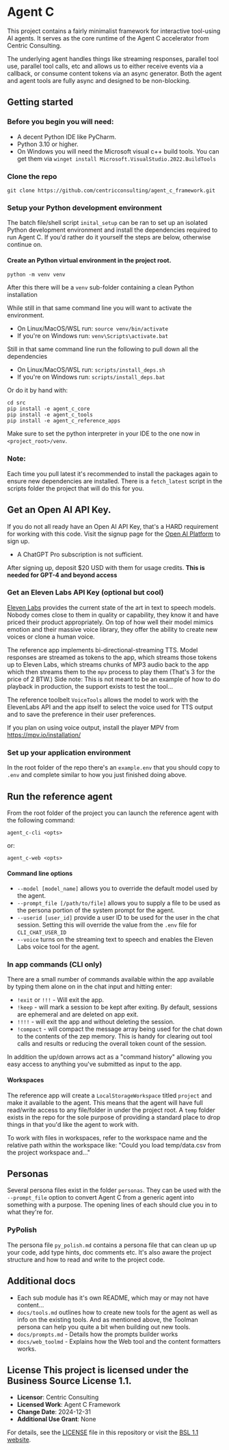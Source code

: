 # Agent C

This project contains a fairly minimalist framework for interactive tool-using AI agents.  It serves as the core runtime of the Agent C accelerator from Centric Consulting.  

The underlying agent handles things like streaming responses, parallel tool use, parallel tool calls, etc and allows us to either receive events via a callback, or consume content tokens via an async generator.  Both the agent and agent tools are fully async and designed to be non-blocking. 

## Getting started

### Before you begin you will need:

- A decent Python IDE like PyCharm.
- Python 3.10 or higher.
- On Windows you will need the Microsoft visual c++ build tools.  You can get them via `winget install Microsoft.VisualStudio.2022.BuildTools`

### Clone the repo

```shell
git clone https://github.com/centricconsulting/agent_c_framework.git
```

### Setup your Python development environment

The batch file/shell script `inital_setup` can be ran to set up an isolated Python development environment and install the dependencies required to run Agent C.  If you'd rather do it yourself the steps are below, otherwise continue on.

#### Create an Python virtual environment in the project root.

```shell
python -m venv venv
```

After this there will be a `venv` sub-folder containing a clean Python installation 

While still in that same command line you will want to activate the environment.  

- On Linux/MacOS/WSL run: `source venv/bin/activate`
- If you're on Windows run: `venv\Scripts\activate.bat`

Still in that same command line run the following to pull down all the dependencies
- On Linux/MacOS/WSL run: `scripts/install_deps.sh`
- If you're on Windows run: `scripts/install_deps.bat`

Or do it by hand with:

```shell
cd src
pip install -e agent_c_core
pip install -e agent_c_tools
pip install -e agent_c_reference_apps 
```

Make sure to set the python interpreter in your IDE to the one now in `<project_root>/venv`. 

### Note:
Each time you pull latest it's recommended to install the packages again to ensure new dependencies are installed.  There is a `fetch_latest` script in the scripts folder the project that will do this for you.

## Get an Open AI API Key.

If you do not all ready have an Open AI API Key, that's a HARD requirement for working with this code.  Visit the signup page for the [Open AI Platform](https://platform.openai.com/signup) to sign up. 

- A ChatGPT Pro subscription is not sufficient.

After signing up, deposit $20 USD with them for usage credits.  **This is needed for GPT-4 and beyond access**

### Get an Eleven Labs API Key (optional but cool)

[Eleven Labs](https://elevenlabs.io/) provides the current state of the art in text to speech models. Nobody comes close to them in quality or capability, they know it and have priced their product appropriately. On top of how well their model mimics emotion and their massive voice library, they offer the ability to create new voices or clone a human voice.

The reference app implements bi-directional-streaming TTS. Model responses are streamed as tokens to the app, which streams those tokens up to Eleven Labs, which streams chunks of MP3 audio back to the app which then streams them to the `mpv` process to play them (That's 3 for the price of 2 BTW.)  Side note: This is not meant to be an example of how to do playback in production, the support exists to test the tool...

The reference toolbelt `VoiceTools` allows the model to work with the ElevenLabs API and the app itself to select the voice used for TTS output and to save the preference in their user preferences.

If you plan on using voice output, install the player MPV from https://mpv.io/installation/ 

### Set up your application environment

In the root folder of the repo there's an `example.env` that you should copy to `.env` and complete similar to how you just finished doing above.

## Run the reference agent

From the root folder of the project you can launch the reference agent with the following command:

```shell
agent_c-cli <opts>
```

or:

```shell
agent_c-web <opts>
```

#### Command line options

- `--model [model_name]` allows you to override the default model used by the agent.
- `--prompt_file [/path/to/file]` allows you to supply a file to be used as the persona portion of the system prompt for the agent.
- `--userid [user_id]` provide a user ID to be used for the user in the chat session.  Setting this will override the value from the `.env` file for `CLI_CHAT_USER_ID`
- `--voice` turns on the streaming text to speech and enables the Eleven Labs voice tool for the agent.

### In app commands (CLI only)

There are a small number of commands available within the app available by typing them alone on in the chat input and hitting enter:

- `!exit` or `!!!` - Will exit the app.
- `!keep` - will mark a session to be kept after exiting. By default, sessions are ephemeral and are deleted on app exit.
- `!!!!` - will exit the app and without deleting the session.
- `!compact` - will compact the message array being used for the chat down to the contents of the zep memory.  This is handy for clearing out tool calls and results or reducing the overall token count of the session. 

In addition the up/down arrows act as a "command history" allowing you easy access to anything you've submitted as input to the app. 

#### Workspaces

The reference app will create a `LocalStorageWorkspace` titled `project` and make it available to the agent. This means that the agent will have full read/write access to any file/folder in under the project root. A `temp` folder exists in the repo for the sole purpose of providing a standard place to drop things in that you'd like the agent to work with.

To work with files in workspaces, refer to the workspace name and the relative path within the workspace like:  "Could you load temp/data.csv from the project workspace and..."

## Personas

Several persona files exist in the folder `personas`.  They can be used with the `--prompt_file` option to convert Agent C from a generic agent into something with a purpose.  The opening lines of each should clue you in to what they're for. 



### PyPolish

The persona file `py_polish.md` contains a persona file that can clean up up your code, add type hints, doc comments etc.  It's also aware the project structure and how to read and write to the project code.

## Additional docs

- Each sub module has it's own README, which may or may not have content...
- `docs/tools.md` outlines how to create new tools for the agent as well as info on the existing tools.  And as mentioned above, the Toolman persona can help you quite a bit when building out new tools.
- `docs/prompts.md` - Details how the prompts builder works
- `docs/web_toolmd` - Explains how the Web tool and the content formatters works.

## License This project is licensed under the Business Source License 1.1. 
- **Licensor**: Centric Consulting
- **Licensed Work**: Agent C Framework
- **Change Date**: 2024-12-31
- **Additional Use Grant**: None

For details, see the [LICENSE](./LICENSE) file in this repository or visit the [BSL 1.1 website](https://mariadb.com/bsl11/).